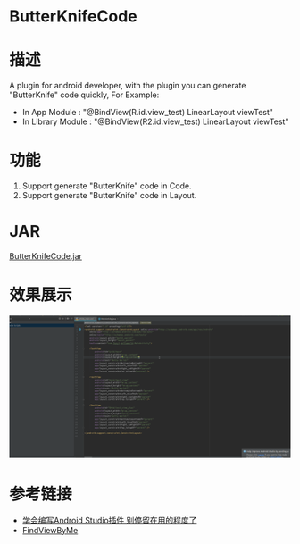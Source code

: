# ButterKnifeCode

# 描述

A plugin for android developer, with the plugin you can generate "ButterKnife" code quickly, For Example:

- In App Module : "@BindView(R.id.view_test) LinearLayout viewTest"
- In Library Module : "@BindView(R2.id.view_test) LinearLayout viewTest"

# 功能

1. Support generate "ButterKnife" code in Code.
2. Support generate "ButterKnife" code in Layout.

# JAR

[ButterKnifeCode.jar](ButterKnifeCode.jar)

# 效果展示

![ButterKnifeCode.gif](ButterKnifeCode.gif)

# 参考链接

- [学会编写Android Studio插件 别停留在用的程度了](http://blog.csdn.net/lmj623565791/article/details/51548272)
- [FindViewByMe](https://github.com/laobie/FindViewByMe)
